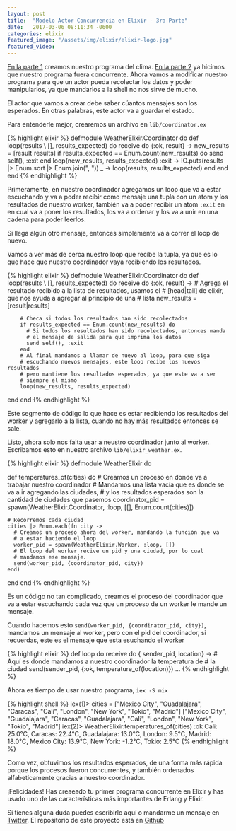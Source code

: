 ```yaml
---
layout: post
title:  "Modelo Actor Concurrencia en Elixir - 3ra Parte"
date:   2017-03-06 08:11:34 -0600
categories: elixir
featured_image: "/assets/img/elixir/elixir-logo.jpg"
featured_video:
---
```


[En la parte 1](/elixir/modelo-actor-concurrencia-en-elixir-1ra-parte/) 
creamos nuestro programa del clima. [En la parte 2](/elixir/modelo-actor-concurrencia-en-elixir-2da-parte/) ya hicimos que nuestro
programa fuera concurrente. Ahora vamos a modificar nuestro programa
para que un actor pueda recolectar los datos y poder manipularlos, ya que
mandarlos a la shell no nos sirve de mucho.

El actor que vamos a crear debe saber cúantos mensajes son los esperados. En
otras palabras, este actor va a guardar el estado. 

Para entenderle mejor, crearemos un archivo en `lib/coordinator.ex`

{% highlight elixir %}
defmodule WeatherElixir.Coordinator do
  def loop(results \\ [], results_expected) do
    receive do
      {:ok, result} ->
        new_results = [result|results]
        if results_expected == Enum.count(new_results) do
          send self(), :exit
        end
        loop(new_results, results_expected)
      :exit ->
        IO.puts(results |> Enum.sort |> Enum.join(", "))
      _ ->
        loop(results, results_expected)
    end
  end
end
{% endhighlight %}

Primeramente, en nuestro coordinador agregamos un loop que va a estar 
escuchando y va a poder recibir como mensaje una tupla con un atom y los
resultados de nuestro worker, también va a poder recibir un atom `:exit` en
en cual va a poner los resultados, los va a ordenar y los va a unir en una
cadena para poder leerlos.

Si llega algún otro mensaje, entonces simplemente va a correr el loop de 
nuevo.

Vamos a ver más de cerca nuestro loop que recibe la tupla, ya que es lo que 
hace que nuestro coordinador vaya recibiendo los resultados.

{% highlight elixir %}
defmodule WeatherElixir.Coordinator do
  def loop(results \\ [], results_expected) do
    receive do
      {:ok, result} ->
        # Agrega el resultado recibido a la lista de resultados, usamos el
        # [head|tail] de elixir, que nos ayuda a agregar al principio de una
        # lista
        new_results = [result|results]

        # Checa si todos los resultados han sido recolectados
        if results_expected == Enum.count(new_results) do
          # Si todos los resultados han sido recolectados, entonces manda
          # el mensaje de salida para que imprima los datos
          send self(), :exit
        end
        # Al final mandamos a llamar de nuevo al loop, para que siga
        # escuchando nuevos mensajes, este loop recibe los nuevos resultados
        # pero mantiene los resultados esperados, ya que este va a ser
        # siempre el mismo
        loop(new_results, results_expected)
  end
end
{% endhighlight %}

Este segmento de código lo que hace es estar recibiendo los resultados del
worker y agregarlo a la lista, cuando no hay más resultados entonces se sale.

Listo, ahora solo nos falta usar a neustro coordinador junto al worker.
Escribamos esto en nuestro archivo `lib/elixir_weather.ex`.

{% highlight elixir %}
defmodule WeatherElixir do
  
  def temperatures_of(cities) do
    # Creamos un proceso en donde va a trabajar nuestro coordinador
    # Mandamos una lista vacía que es donde se va a ir agregando las ciudades,
    # y los resultados esperados son la cantidad de ciudades que pasemos
    coordinator_pid =
      spawn(WeatherElixir.Coordinator, :loop, [[], Enum.count(cities)])

    # Recorremos cada ciudad  
    cities |> Enum.each(fn city ->
      # Creamos un proceso ahora del worker, mandando la función que va
      # a estar haciendo el loop
      worker_pid = spawn(WeatherElixir.Worker, :loop, [])
      # El loop del worker recive un pid y una ciudad, por lo cual
      # mandamos ese mensaje.
      send(worker_pid, {coordinator_pid, city})
    end)
  end
end
{% endhighlight %}

Es un código no tan complicado, creamos el proceso del coordinador que va
a estar escuchando cada vez que un proceso de un worker le mande un mensaje.

Cuando hacemos esto `send(worker_pid, {coordinator_pid, city})`, mandamos un
mensaje al worker, pero  con el pid del coordinador, si recuerdas, este es 
el mensaje que esta esuchando el worker

{% highlight elixir %}
  def loop do
    receive do
      { sender_pid, location} ->
        # Aquí es donde mandamos a nuestro coordinador la temperatura de
        # la ciudad
        send(sender_pid, {:ok, temperature_of(location)})
...
{% endhighlight %}

Ahora es tiempo de usar nuestro programa, `iex -S mix`

{% highlight shell %}
iex(1)> cities = ["Mexico City", "Guadalajara", "Caracas", "Cali", "London", "New York", "Tokio", "Madrid"]
["Mexico City", "Guadalajara", "Caracas", "Guadalajara", "Cali", "London",
 "New York", "Tokio", "Madrid"]
iex(2)> WeatherElixir.temperatures_of(cities)
:ok
Cali: 25.0°C, Caracas: 22.4°C, Guadalajara: 13.0°C, London: 9.5°C, Madrid: 18.0°C, Mexico City: 13.9°C, New York: -1.2°C, Tokio: 2.5°C
{% endhighlight %}


Como vez, obtuvimos los resultados esperados, de una forma más rápida
porque los procesos fueron concurrentes, y también ordenados alfabeticamente
gracias a nuestro coordinador.


¡Felicidades! Has creaeado tu primer programa concurrente en Elixir y has
usado uno de las características más importantes de Erlang y Elixir.

Si tienes alguna duda puedes escribirlo aquí o mandarme un mensaje en [Twitter](https://twitter.com/giovanni_cortes). El repositorio
de este proyecto está en [Github](https://github.com/Gidrek/weather_elixir)

